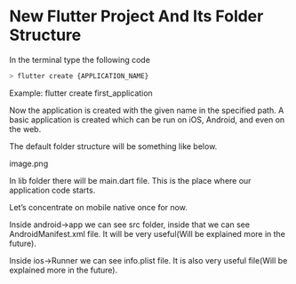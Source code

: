 # New Flutter Project And Its Folder Structure

In the terminal type the following code

```bash
> flutter create {APPLICATION_NAME}
```

Example: flutter create first_application

Now the application is created with the given name in the specified path. A basic application is created which can be run on iOS, Android, and even on the web.

The default folder structure will be something like below.

image.png

In lib folder there will be main.dart file. This is the place where our application code starts.

Let’s concentrate on mobile native once for now.

Inside android→app we can see src folder, inside that we can see AndroidManifest.xml file. It will be very useful(Will be explained more in the future).

Inside ios→Runner we can see info.plist file. It is also very useful file(Will be explained more in the future).